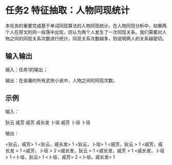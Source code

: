 # 任务2 特征抽取：人物同现统计

本任务的重要完成基于单词同现算法的人物同现统计。在人物同现分析中，如果两个人在原文的同一段落中出现，则认为两个人发生了一次同现关系。我们需要对人物之间的同现关系次数进行统计，同现关系次数越多，则说明两人的关系越密切。

## 输入输出

输入：任务1的输出；

输出：在金庸的所有武侠小说中，人物之间的同现次数。

## 示例

输入：

狄云 戚芳 戚芳 戚长发 卜垣
戚芳 卜垣 卜垣

输出：
 
<狄云，戚芳> 1
<狄云，戚长发> 1
<狄云，卜垣> 1
<戚芳，狄云 > 1
<戚芳，戚长发 > 1
<戚芳，卜垣 > 2
<戚长发，狄云 > 1
<戚长发，戚芳 > 1
<戚长发，卜垣 > 1
<卜垣，狄云> 1
<卜垣，戚芳> 2
<卜垣，戚长发> 1
